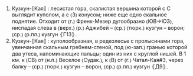 ---
---

1. Кузкун-⟦Кая⟧
: лесистая гора, скалистая вершина которой с С выглядит куполом, а с ⦅З⦆ конусом; ниже еще одно скальное поднятие. Отходит от ⦅г.⦆ Френк-Мезер дугообразно ⦅ЮВ→ЮЗ⦆, ниспадая слева в ⦅верх.⦆ ⦅р.⦆ Аджибей – ⦅ср.⦆ ⦅тюрк.⦆ кузгун – ворон; ⦅ср.⦆ ⦅р.пл.⦆ кузгун ⦃Г13⦄.
2. Кузкун-⟦Кая⟧
: куполообразная, в редколесье с пролысинами гора, увенчанная скальным гребнем-стеной, под ⦅ю-зап.⦆ гранью которой два утеса, напоминающие пальцы; один из них с круглой нишей. В 1 км. к ⦅СВ⦆ от ⦅н.п.⦆ Веселое ⦅Судак.⦆, к ⦅В⦆ от ⦅г.⦆ Чатал-Кая#3, через балку – ⦅ср.⦆ ⦅тюрк.⦆ кузгун – ворон, ⦅ср.⦆ ⦅р.пл.⦆ кузгун ⦃Д9⦄.
